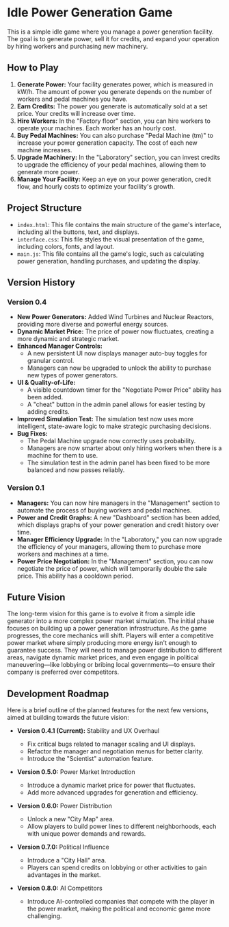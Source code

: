 # Idle Power Generation Game

This is a simple idle game where you manage a power generation facility. The goal is to generate power, sell it for credits, and expand your operation by hiring workers and purchasing new machinery.

## How to Play

1.  **Generate Power:** Your facility generates power, which is measured in kW/h. The amount of power you generate depends on the number of workers and pedal machines you have.
2.  **Earn Credits:** The power you generate is automatically sold at a set price. Your credits will increase over time.
3.  **Hire Workers:** In the "Factory floor" section, you can hire workers to operate your machines. Each worker has an hourly cost.
4.  **Buy Pedal Machines:** You can also purchase "Pedal Machine (tm)" to increase your power generation capacity. The cost of each new machine increases.
5.  **Upgrade Machinery:** In the "Laboratory" section, you can invest credits to upgrade the efficiency of your pedal machines, allowing them to generate more power.
6.  **Manage Your Facility:** Keep an eye on your power generation, credit flow, and hourly costs to optimize your facility's growth.

## Project Structure

*   `index.html`: This file contains the main structure of the game's interface, including all the buttons, text, and displays.
*   `interface.css`: This file styles the visual presentation of the game, including colors, fonts, and layout.
*   `main.js`: This file contains all the game's logic, such as calculating power generation, handling purchases, and updating the display.

## Version History

### Version 0.4

*   **New Power Generators:** Added Wind Turbines and Nuclear Reactors, providing more diverse and powerful energy sources.
*   **Dynamic Market Price:** The price of power now fluctuates, creating a more dynamic and strategic market.
*   **Enhanced Manager Controls:**
    *   A new persistent UI now displays manager auto-buy toggles for granular control.
    *   Managers can now be upgraded to unlock the ability to purchase new types of power generators.
*   **UI & Quality-of-Life:**
    *   A visible countdown timer for the "Negotiate Power Price" ability has been added.
    *   A "cheat" button in the admin panel allows for easier testing by adding credits.
*   **Improved Simulation Test:** The simulation test now uses more intelligent, state-aware logic to make strategic purchasing decisions.
*   **Bug Fixes:**
    *   The Pedal Machine upgrade now correctly uses probability.
    *   Managers are now smarter about only hiring workers when there is a machine for them to use.
    *   The simulation test in the admin panel has been fixed to be more balanced and now passes reliably.

### Version 0.1

*   **Managers:** You can now hire managers in the "Management" section to automate the process of buying workers and pedal machines.
*   **Power and Credit Graphs:** A new "Dashboard" section has been added, which displays graphs of your power generation and credit history over time.
*   **Manager Efficiency Upgrade:** In the "Laboratory," you can now upgrade the efficiency of your managers, allowing them to purchase more workers and machines at a time.
*   **Power Price Negotiation:** In the "Management" section, you can now negotiate the price of power, which will temporarily double the sale price. This ability has a cooldown period.

## Future Vision

The long-term vision for this game is to evolve it from a simple idle generator into a more complex power market simulation. The initial phase focuses on building up a power generation infrastructure. As the game progresses, the core mechanics will shift. Players will enter a competitive power market where simply producing more energy isn't enough to guarantee success. They will need to manage power distribution to different areas, navigate dynamic market prices, and even engage in political maneuvering—like lobbying or bribing local governments—to ensure their company is preferred over competitors.

## Development Roadmap

Here is a brief outline of the planned features for the next few versions, aimed at building towards the future vision:

*   **Version 0.4.1 (Current):** Stability and UX Overhaul
    *   Fix critical bugs related to manager scaling and UI displays.
    *   Refactor the manager and negotiation menus for better clarity.
    *   Introduce the "Scientist" automation feature.

*   **Version 0.5.0:** Power Market Introduction
    *   Introduce a dynamic market price for power that fluctuates.
    *   Add more advanced upgrades for generation and efficiency.

*   **Version 0.6.0:** Power Distribution
    *   Unlock a new "City Map" area.
    *   Allow players to build power lines to different neighborhoods, each with unique power demands and rewards.

*   **Version 0.7.0:** Political Influence
    *   Introduce a "City Hall" area.
    *   Players can spend credits on lobbying or other activities to gain advantages in the market.

*   **Version 0.8.0:** AI Competitors
    *   Introduce AI-controlled companies that compete with the player in the power market, making the political and economic game more challenging.
